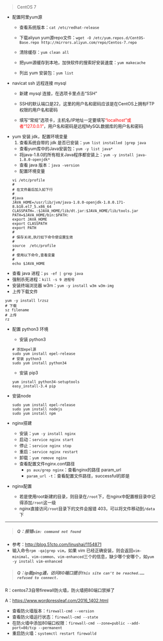 > CentOS 7

- 配置阿里yum源
    - 查看系统版本：`cat /etc/redhat-release`

    - 下载aliyun yum源repo文件：`wget -O /etc/yum.repos.d/CentOS-Base.repo http://mirrors.aliyun.com/repo/Centos-7.repo`
    - 清除缓存：`yum clean all`
    - 把yum源缓存到本地，加快软件的搜索好安装速度：`yum makecache`
    - 列出 yum 安装包：`yum list`
- navicat ssh 远程连接 mysql
    - 新建 mysql 连接，在选项卡里点击“SSH”

    - SSH的默认端口是22，这里的用户名和密码应该是在CentOS上拥有FTP权限的用户名和密码
    - 填写“常规”选项卡，主机名/IP地址一定要填写<font color=red>“localhost”或者“127.0.0.1”</font>，用户名和密码是远程MySQL数据库的用户名和密码
- yum 安装 jdk，配置环境变量
    1. 查看系统自带的 jdk 是否已安装：`yum list installed |grep java`
    - 查看yum库中的Java安装包：`yum -y list java*`
    - 将java-1.8.0的所有相关Java程序都安装上：`yum -y install java-1.8.0-openjdk*`
    - 查看 java 版本：`java -version`
    - 配置环境变量
    ```
    vi /etc/profile
    #
    # 在文件最后加入如下行
    #
    #java
    JAVA_HOME=/usr/lib/jvm/java-1.8.0-openjdk-1.8.0.171-8.b10.el7_5.x86_64
    CLASSPATH=.:$JAVA_HOME/lib/dt.jar:$JAVA_HOME/lib/tools.jar
    PATH=$JAVA_HOME/bin:$PATH:
    export JAVA_HOME
    export CLASSPATH
    export PATH
    #
    # 保存关闭,执行如下命令使设置生效
    #
    source  /etc/profile
    #
    # 使用以下命令,查看变量
    #
    echo $JAVA_HOME
    ```
- 查看 java 进程：`ps -ef | grep java`
- 强制杀死进程：`kill -s 9 进程号`
- 安装终端浏览器 w3m：`yum -y install w3m w3m-img`
- 上传下载文件
```
yum -y install lrzsz
# 下载
sz filename
# 上传
rz
```
- 配置 python3 环境
    - 安装 python3

    ```
    # 添加epel源
    sudo yum install epel-release
    # 安装 python3
    sudo yum install python34
    ```
    - 安装 pip3
    ```
    yum install python34-setuptools
    easy_install-3.4 pip
    ```


- 安装node

  ```
  sudo yum install epel-release
  sudo yum install nodejs
  sudo yum install npm
  ```

- nginx搭建

  - 安装：`yum -y install nginx`
  - 启动：`service nginx start`
  - 停止：`service nginx stop`
  - 重启：`service nginx restart`
  - 卸载：`yum remove nginx`
  - 查看配置文件nginx.conf路径
    - `ps aux/grep nginx`：查看nginx的路径 param_url
    - `param_url -t`：查看配置文件路径，successful的即是

- nginx配置

  - 若是使用root新建的目录，则目录在`/root`下，在nginx中配置根目录中记得添加`/root`这一级
  - nginx直接访问`/root`目录下的文件会报错 403，可以将文件移动到`/data`下

---

> ##### Q：报错`vim: command not found`

- 参考：http://blog.51cto.com/linushai/1154871
- 输入命令`rpm -qa|grep vim`，如果 vim 已经正确安装，则会返回`vim-minimal`、`vim-common`、`vim-enhanced`三个的信息，缺少哪个安哪个，如`yum -y install vim-enhanced `

> ##### Q：ip能ping通，访问80端口提示`This site can’t be reached.……refused to connect.`

R：centos7.3自带firewall防火墙，防火墙把80端口禁掉了

A：https://www.wordpressleaf.com/2016_1402.html
- 查看防火墙版本：`firewall-cmd --version`
- 查看防火墙运行状态：`firewall-cmd --state`
- 在防火墙中添加80端口权限：`firewall-cmd --zone=public --add-port=80/tcp --permanent`
- 重启防火墙：`systemctl restart firewalld`